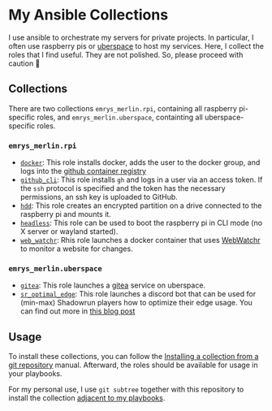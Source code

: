 # My Ansible Collections

I use ansible to orchestrate my servers for private projects. In particular, I often use raspberry pis or [uberspace](https://uberspace.de/en/) to host my services. Here, I collect the roles that I find useful. They are not polished. So, please proceed with caution 🙂

## Collections

There are two collections `emrys_merlin.rpi`, containing all raspberry pi-specific roles, and `emrys_merlin.uberspace`, containting all uberspace-specific roles.

### `emrys_merlin.rpi`

- [`docker`](./ansible_collections/emrys_merlin/rpi/roles/docker/): This role installs docker, adds the user to the docker group, and logs into the [github container registry](ghcr.io)
- [`github_cli`](./ansible_collections/emrys_merlin/rpi/roles/github_cli/): This role installs `gh` and logs in a user via an access token. If the `ssh` protocol is specified and the token has the necessary permissions, an ssh key is uploaded to GitHub.
- [`hdd`](./ansible_collections/emrys_merlin/rpi/roles/hdd/): This role creates an encrypted partition on a drive connected to the raspberry pi and mounts it.
- [`headless`](./ansible_collections/emrys_merlin/rpi/roles/headless/): This role can be used to boot the raspberry pi in CLI mode (no X server or wayland started).
- [`web_watchr`](./ansible_collections/emrys_merlin/rpi/roles/web_watchr/): Rhis role launches a docker container that uses [WebWatchr](https://github.com/Emrys-Merlin/web_watchr) to monitor a website for changes.

### `emrys_merlin.uberspace`

- [`gitea`](./ansible_collections/emrys_merlin/uberspace/roles/gitea/): This role launches a [gitea](https://about.gitea.com/) service on uberspace.
- [`sr_optimal_edge`](./ansible_collections/emrys_merlin/uberspace/roles/sr_optimal_edge_bot/): This role launches a discord bot that can be used for (min-max) Shadowrun players how to optimize their edge usage. You can find out more in [this blog post](https://timjadler.de/blog-posts/shadowrun-optimal-edge)

## Usage

To install these collections, you can follow the [Installing a collection from a git repository](https://docs.ansible.com/ansible/latest/collections_guide/collections_installing.html#installing-a-collection-from-a-git-repository) manual. Afterward, the roles should be available for usage in your playbooks.

For my personal use, I use `git subtree` together with this repository to install the collection [adjacent to my playbooks](https://docs.ansible.com/ansible/latest/collections_guide/collections_installing.html#installing-collections-adjacent-to-playbooks).